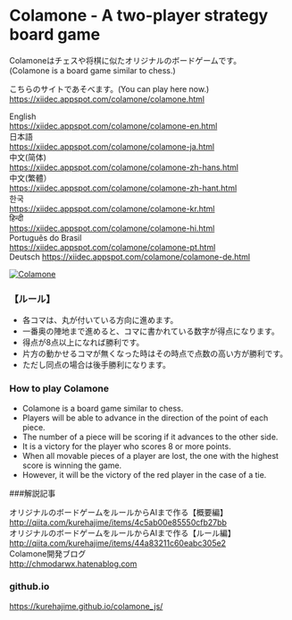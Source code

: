 Colamone - A two-player strategy board game
===========


Colamoneはチェスや将棋に似たオリジナルのボードゲームです。  
(Colamone is a board game similar to chess.)

こちらのサイトであそべます。(You can play here now.)    
https://xiidec.appspot.com/colamone/colamone.html

English  
https://xiidec.appspot.com/colamone/colamone-en.html    
日本語  
https://xiidec.appspot.com/colamone/colamone-ja.html  
中文(简体)  
https://xiidec.appspot.com/colamone/colamone-zh-hans.html  
中文(繁體）  
https://xiidec.appspot.com/colamone/colamone-zh-hant.html  
한국  
https://xiidec.appspot.com/colamone/colamone-kr.html  
हिन्दी  
https://xiidec.appspot.com/colamone/colamone-hi.html  
Português do Brasil    
https://xiidec.appspot.com/colamone/colamone-pt.html  
Deutsch
https://xiidec.appspot.com/colamone/colamone-de.html  

[![Colamone](https://cloud.githubusercontent.com/assets/4569916/21293734/1ef09862-c570-11e6-9cd7-5e294bd15245.gif)](https://xiidec.appspot.com/colamone/colamone.html
)

### 【ルール】
* 各コマは、丸が付いている方向に進めます。
* 一番奥の陣地まで進めると、コマに書かれている数字が得点になります。
* 得点が8点以上になれば勝利です。
* 片方の動かせるコマが無くなった時はその時点で点数の高い方が勝利です。
* ただし同点の場合は後手勝利になります。

### How to play Colamone
* Colamone is a board game similar to chess.
* Players will be able to advance in the direction of the point of each piece.
* The number of a piece will be scoring if it advances to the other side. 
* It is a victory for the player who scores 8 or more points.
* When all movable pieces of a player are lost, the one with the highest score is winning the game.
* However, it will be the victory of the red player in the case of a tie.

###解説記事


オリジナルのボードゲームをルールからAIまで作る【概要編】  
http://qiita.com/kurehajime/items/4c5ab00e85550cfb27bb  
オリジナルのボードゲームをルールからAIまで作る【ルール編】  
http://qiita.com/kurehajime/items/44a83211c60eabc305e2  
Colamone開発ブログ  
http://chmodarwx.hatenablog.com  


### github.io

https://kurehajime.github.io/colamone_js/
